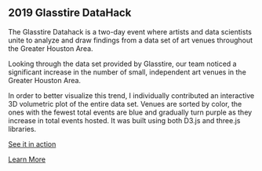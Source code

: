 ## 2019 Glasstire DataHack

The Glasstire Datahack is a two-day event where artists and data scientists unite to analyze and draw findings from a data set of art venues throughout the Greater Houston Area.

Looking through the data set provided by Glasstire, our team noticed a significant increase in the number of small, independent art venues in the Greater Houston Area.

In order to better visualize this trend, I individually contributed an interactive 3D volumetric plot of the entire data set. Venues are sorted by color, the ones with the fewest total events are blue and gradually turn purple as they increase in total events hosted. It was built using both D3.js and three.js libraries.

[See it in action](https://ronal-infante.github.io/2019-Glasstire-DataHack/)

[Learn More](http://ronalinfante.com/glasstire-data-hack)